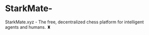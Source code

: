 # StarkMate-
StarkMate.xyz - The free, decentralized chess platform for intelligent agents and humans. ♜
